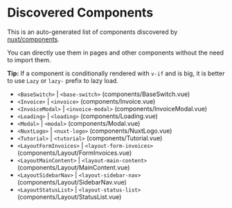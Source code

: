 # Discovered Components

This is an auto-generated list of components discovered by [nuxt/components](https://github.com/nuxt/components).

You can directly use them in pages and other components without the need to import them.

**Tip:** If a component is conditionally rendered with `v-if` and is big, it is better to use `Lazy` or `lazy-` prefix to lazy load.

- `<BaseSwitch>` | `<base-switch>` (components/BaseSwitch.vue)
- `<Invoice>` | `<invoice>` (components/Invoice.vue)
- `<InvoiceModal>` | `<invoice-modal>` (components/InvoiceModal.vue)
- `<Loading>` | `<loading>` (components/Loading.vue)
- `<Modal>` | `<modal>` (components/Modal.vue)
- `<NuxtLogo>` | `<nuxt-logo>` (components/NuxtLogo.vue)
- `<Tutorial>` | `<tutorial>` (components/Tutorial.vue)
- `<LayoutFormInvoices>` | `<layout-form-invoices>` (components/Layout/FormInvoices.vue)
- `<LayoutMainContent>` | `<layout-main-content>` (components/Layout/MainContent.vue)
- `<LayoutSidebarNav>` | `<layout-sidebar-nav>` (components/Layout/SidebarNav.vue)
- `<LayoutStatusList>` | `<layout-status-list>` (components/Layout/StatusList.vue)
